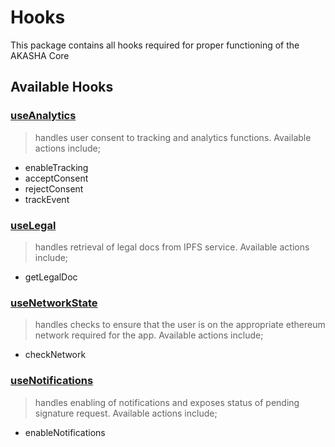 # Hooks

This package contains all hooks required for proper functioning of the AKASHA Core

## Available Hooks

### [useAnalytics](./src/use-analytics.tsx)

> handles user consent to tracking and analytics functions. Available actions include;

- enableTracking
- acceptConsent
- rejectConsent
- trackEvent

### [useLegal](./src/use-legal.ts)

> handles retrieval of legal docs from IPFS service. Available actions include;

- getLegalDoc

### [useNetworkState](./src/use-network-state.ts)

> handles checks to ensure that the user is on the appropriate ethereum network required for the app. Available actions include;

- checkNetwork

### [useNotifications](./src/use-notifications.ts)

> handles enabling of notifications and exposes status of pending signature request.
> Available actions include;

- enableNotifications

